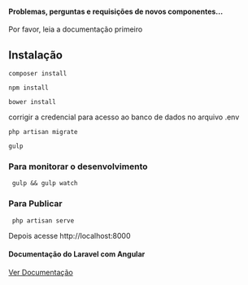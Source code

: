 #### Problemas, perguntas e requisições de novos componentes...
Por favor, leia a documentação primeiro

## Instalação

<code>composer install</code>

<code>npm install</code>

<code>bower install</code>

corrigir a credencial para acesso ao banco de dados no arquivo .env

<code>php artisan migrate</code>

<code>gulp</code>


### Para monitorar o desenvolvimento

<code> gulp && gulp watch</code>

### Para Publicar 

<code> php artisan serve</code>

Depois acesse http://localhost:8000

#### Documentação do Laravel com Angular

[Ver Documentação](http://laravel-angular.readme.io/)